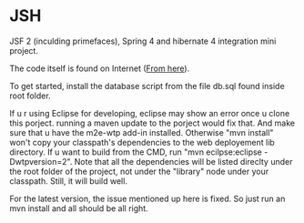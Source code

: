 JSH
===
JSF 2 (inculding primefaces), Spring 4 and hibernate 4 integration mini project.

The code itself is found on Internet (<a href="http://www.javacodegeeks.com/2012/04/jsf-2-primefaces-3-spring-3-hibernate-4.html">From here</a>). 

To get started, install the database script from the file db.sql found inside root folder.


If u r using Eclipse for developing,
eclipse may show an error once u clone this porject. running a maven update to the porject would fix that.
And make sure that u have the m2e-wtp add-in installed.
Otherwise "mvn install" won't copy your classpath's dependencies to the web deployement lib directory.
If u want to build from the CMD, run "mvn ecilpse:eclipse -Dwtpversion=2".
Note that all the dependencies will be listed direclty under the root folder of the project, not under the "library" node under your classpath.
Still, it will build well.

For the latest version, the issue mentioned up here is fixed. So just run an mvn install and all should be all right.
